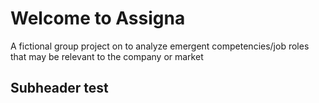# Welcome to Assigna
A fictional group project on to analyze emergent competencies/job roles that may be relevant to the company or market

## Subheader test

